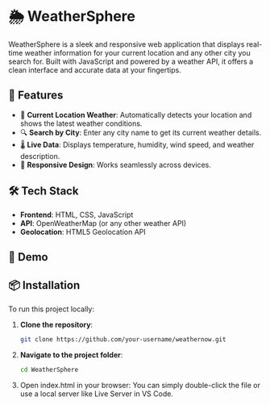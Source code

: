 # 🌦️ WeatherSphere

WeatherSphere is a sleek and responsive web application that displays real-time weather information for your current location and any other city you search for. Built with JavaScript and powered by a weather API, it offers a clean interface and accurate data at your fingertips.

## 🚀 Features

- 📍 **Current Location Weather**: Automatically detects your location and shows the latest weather conditions.
- 🔍 **Search by City**: Enter any city name to get its current weather details.
- 🌡️ **Live Data**: Displays temperature, humidity, wind speed, and weather description.
- 🎨 **Responsive Design**: Works seamlessly across devices.

## 🛠️ Tech Stack

- **Frontend**: HTML, CSS, JavaScript
- **API**: OpenWeatherMap (or any other weather API)
- **Geolocation**: HTML5 Geolocation API

## 📸 Demo



## 📦 Installation

To run this project locally:

1. **Clone the repository**:
   ```bash
   git clone https://github.com/your-username/weathernow.git

2. **Navigate to the project folder**:
   ```bash
   cd WeatherSphere
4. Open index.html in your browser: You can simply double-click the file or use a local server like Live Server in VS Code.
